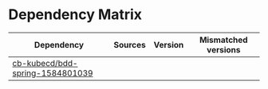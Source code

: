 # Dependency Matrix

Dependency | Sources | Version | Mismatched versions
---------- | ------- | ------- | -------------------
[cb-kubecd/bdd-spring-1584801039](https://github.com/cb-kubecd/bdd-spring-1584801039.git) |  | []() | 
